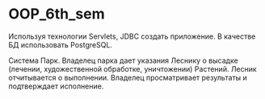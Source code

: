 # OOP_6th_sem

Используя технологии Servlets, JDBC создать приложение. В качестве БД использовать PostgreSQL.

Система Парк. Владелец парка дает указания Леснику о высадке (лечении, художественной обработке, уничтожении) Растений. Лесник отчитывается о выполнении. Владелец просматривает результаты и подтверждает исполнение.
